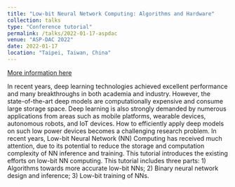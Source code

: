 ```yaml
---
title: "Low-bit Neural Network Computing: Algorithms and Hardware"
collection: talks
type: "Conference tutorial"
permalink: /talks/2022-01-17-aspdac
venue: "ASP-DAC 2022"
date: 2022-01-17
location: "Taipei, Taiwan, China"
---
```


[More information here](https://www.aspdac.com/aspdac2022/highlights/index.html)

In recent years, deep learning technologies achieved excellent performance and many breakthroughs in both academia and industry. However, the state-of-the-art deep models are computationally expensive and consume large storage space. Deep learning is also strongly demanded by numerous applications from areas such as mobile platforms, wearable devices, autonomous robots, and IoT devices. How to efficiently apply deep models on such low power devices becomes a challenging research problem. In recent years, Low-bit Neural Network (NN) Computing has received much attention, due to its potential to reduce the storage and computation complexity of NN inference and training. This tutorial introduces the existing efforts on low-bit NN computing. This tutorial includes three parts: 1) Algorithms towards more accurate low-bit NNs; 2) Binary neural network design and inference; 3) Low-bit training of NNs.
